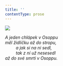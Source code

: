 ```yaml
---
title: ''
contentType: prose
---
```


![](../Images/049.jpg)

_A jeden chlápek v Osoppu  
měl židličku až do stropu,  
         a jak si na ni sedl,  
         tak z ní už nesesedl  
až do své smrti v Osoppu._
